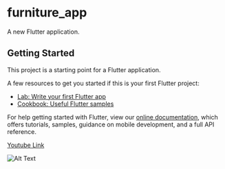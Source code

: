 # furniture_app

A new Flutter application.

## Getting Started

This project is a starting point for a Flutter application.

A few resources to get you started if this is your first Flutter project:

- [Lab: Write your first Flutter app](https://flutter.dev/docs/get-started/codelab)
- [Cookbook: Useful Flutter samples](https://flutter.dev/docs/cookbook)

For help getting started with Flutter, view our
[online documentation](https://flutter.dev/docs), which offers tutorials,
samples, guidance on mobile development, and a full API reference.

[Youtube Link](https://www.youtube.com/watch?v=5QlSEBicNp0&t=73sd)

![Alt Text](https://media.giphy.com/media/vFKqnCdLPNOKc/giphy.gif)
